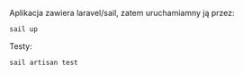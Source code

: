 Aplikacja zawiera laravel/sail, zatem uruchamiamny ją przez:
```bash
sail up
```
Testy:
```bash
sail artisan test
```

